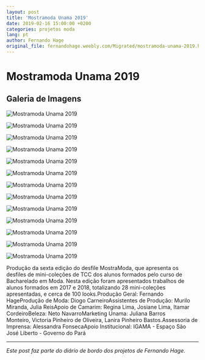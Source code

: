 ```yaml
---
layout: post
title: 'Mostramoda Unama 2019'
date: 2019-02-16 15:00:00 +0200
categories: projetos moda
lang: pt
author: Fernando Hage
original_file: fernandohage.weebly.com/Migrated/mostramoda-unama-2019.html
---
```


# Mostramoda Unama 2019

## Galeria de Imagens

![Mostramoda Unama 2019](/assets/images/mostramoda-unama-2019-01.jpg)

![Mostramoda Unama 2019](/assets/images/mostramoda-unama-2019-02.jpg)

![Mostramoda Unama 2019](/assets/images/mostramoda-unama-2019-03.png)

![Mostramoda Unama 2019](/assets/images/mostramoda-unama-2019-04.jpg)

![Mostramoda Unama 2019](/assets/images/mostramoda-unama-2019-05.jpg)

![Mostramoda Unama 2019](/assets/images/mostramoda-unama-2019-06.jpg)

![Mostramoda Unama 2019](/assets/images/mostramoda-unama-2019-07.jpg)

![Mostramoda Unama 2019](/assets/images/mostramoda-unama-2019-08.jpg)

![Mostramoda Unama 2019](/assets/images/mostramoda-unama-2019-09.jpg)

![Mostramoda Unama 2019](/assets/images/mostramoda-unama-2019-10.jpg)

![Mostramoda Unama 2019](/assets/images/mostramoda-unama-2019-11.jpg)

![Mostramoda Unama 2019](/assets/images/mostramoda-unama-2019-12.jpg)

![Mostramoda Unama 2019](/assets/images/mostramoda-unama-2019-13.jpg)

Produção da sexta edição do desfile MostraModa, que apresenta os desfiles de mini-coleções de TCC dos alunos formados pelo curso de Bacharelado em Moda. Nesta edição foram apresentados trabalhos de alunos formados em 2017 e 2018, totalizando 28 mini-coleções apresentadas, e cerca de 100 looks.Produção Geral: Fernando HageProdução de Moda: Diogo CarneiroAssistentes de Produção: Murilo Miranda, Julia ReisApoio de Camarim: Regina Lima, Josiane Lima, Itamar CordeiroBeleza: Neto NavarroMarketing Unama: Juliana Barros Monteiro, Victoria Pinheiro de Oliveira, Lanira Pinheiro Bastos.Assessoria de Imprensa: Alessandra FonsecaApoio Institucional: IGAMA - Espaço São José Liberto - Governo do Pará

---

*Este post faz parte do diário de bordo dos projetos de Fernando Hage.*